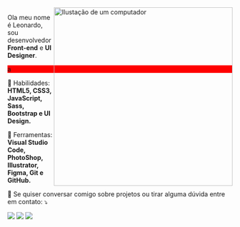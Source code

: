 <img src="https://raw.githubusercontent.com/MicaelliMedeiros/micaellimedeiros/master/image/computer-illustration.png" min-width="400px" max-width="400px" width="400px" align="right" alt="Ilustação de um computador">

<p align="left"> 
  Ola meu nome é Leonardo, sou desenvolvedor <strong>Front-end</strong> e <strong>UI Designer</strong>.
</p>

<div style="background: red;">a</div>

<p align="left">
  🤹 Habilidades: <strong>HTML5, CSS3, JavaScript, Sass, Bootstrap e UI Design.</strong>
</p>

<p align="left">
  💼 Ferramentas: <strong>Visual Studio Code, PhotoShop, Illustrator, Figma, Git e GitHub.</strong>
</p>

<p align="left">
  💌 Se quiser conversar comigo sobre projetos ou tirar alguma dúvida entre em contato: ⤵️
</p>

<p align="left">
  <a href="https://www.instagram.com/leonardosantoss4/" alt="Instagram">
  <img src="https://img.shields.io/badge/-Instagram-DF0174?style=for-the-badge&logo=instagram&logoColor=white&link=https://www.instagram.com/iuricoding/"/></a>
  
  <a href="https://www.linkedin.com/in/leonardo-dos-santos-24b101169/" alt="Linkedin">
  <img src="https://img.shields.io/badge/-Linkedin-0e76a8?style=for-the-badge&logo=Linkedin&logoColor=white&link=https://www.linkedin.com/in/leonardo-dos-santos-24b101169/" /></a>

  <a href="https://www.facebook.com/zamboni.leo/" alt="Facebook">
  <img src="https://img.shields.io/badge/-Facebook-3b5998?style=for-the-badge&logo=facebook&logoColor=white&link=https://www.facebook.com/zamboni.leo/"/></a>
</p>  
<!--
**zLeoo/zLeoo** is a ✨ _special_ ✨ repository because its `README.md` (this file) appears on your GitHub profile.

Here are some ideas to get you started:

- 🔭 I’m currently working on ...
- 🌱 I’m currently learning ...
- 👯 I’m looking to collaborate on ...
- 🤔 I’m looking for help with ...
- 💬 Ask me about ...
- 📫 How to reach me: ...
- 😄 Pronouns: ...
- ⚡ Fun fact: ...
-->
